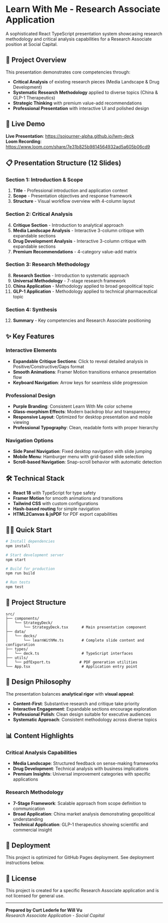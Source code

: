 # Learn With Me - Research Associate Application

A sophisticated React TypeScript presentation system showcasing research methodology and critical analysis capabilities for a Research Associate position at Social Capital.

## 🎯 Project Overview

This presentation demonstrates core competencies through:
- **Critical Analysis** of existing research pieces (Media Landscape & Drug Development)
- **Systematic Research Methodology** applied to diverse topics (China & GLP-1 Therapeutics)
- **Strategic Thinking** with premium value-add recommendations
- **Professional Presentation** with interactive UI and polished design

## 🚀 Live Demo

**Live Presentation**: https://sojourner-alpha.github.io/lwm-deck  
**Loom Recording**: https://www.loom.com/share/7e31b825b9814564932ad5a605b06cd9

## 📋 Presentation Structure (12 Slides)

### Section 1: Introduction & Scope
1. **Title** - Professional introduction and application context
2. **Scope** - Presentation objectives and response framework  
3. **Structure** - Visual workflow overview with 4-column layout

### Section 2: Critical Analysis
4. **Critique Section** - Introduction to analytical approach
5. **Media Landscape Analysis** - Interactive 3-column critique with expandable sections
6. **Drug Development Analysis** - Interactive 3-column critique with expandable sections
7. **Premium Recommendations** - 4-category value-add matrix

### Section 3: Research Methodology
8. **Research Section** - Introduction to systematic approach
9. **Universal Methodology** - 7-stage research framework
10. **China Application** - Methodology applied to broad geopolitical topic
11. **GLP-1 Application** - Methodology applied to technical pharmaceutical topic

### Section 4: Synthesis
12. **Summary** - Key competencies and Research Associate positioning

## ✨ Key Features

### Interactive Elements
- **Expandable Critique Sections**: Click to reveal detailed analysis in Positive/Constructive/Gaps format
- **Smooth Animations**: Framer Motion transitions enhance presentation flow
- **Keyboard Navigation**: Arrow keys for seamless slide progression

### Professional Design
- **Purple Branding**: Consistent Learn With Me color scheme
- **Glass-morphism Effects**: Modern backdrop blur and transparency
- **Responsive Layout**: Optimized for desktop presentation and mobile viewing
- **Professional Typography**: Clean, readable fonts with proper hierarchy

### Navigation Options
- **Side Panel Navigation**: Fixed desktop navigation with slide jumping
- **Mobile Menu**: Hamburger menu with grid-based slide selection  
- **Scroll-based Navigation**: Snap-scroll behavior with automatic detection

## 🛠 Technical Stack

- **React 18** with TypeScript for type safety
- **Framer Motion** for smooth animations and transitions
- **Tailwind CSS** with custom configurations
- **Hash-based routing** for simple navigation
- **HTML2Canvas & jsPDF** for PDF export capabilities

## 🏃‍♂️ Quick Start

```bash
# Install dependencies
npm install

# Start development server
npm start

# Build for production
npm run build

# Run tests
npm test
```

## 📁 Project Structure

```
src/
├── components/
│   └── StrategyDeck/
│       └── StrategyDeck.tsx      # Main presentation component
├── data/
│   └── decks/
│       └── learnWithMe.ts        # Complete slide content and configuration
├── types/
│   └── deck.ts                   # TypeScript interfaces
├── utils/
│   └── pdfExport.ts             # PDF generation utilities
└── App.tsx                       # Application entry point
```

## 🎨 Design Philosophy

The presentation balances **analytical rigor** with **visual appeal**:

- **Content-First**: Substantive research and critique take priority
- **Interactive Engagement**: Expandable sections encourage exploration
- **Professional Polish**: Clean design suitable for executive audiences
- **Systematic Approach**: Consistent methodology across diverse topics

## 📊 Content Highlights

### Critical Analysis Capabilities
- **Media Landscape**: Structured feedback on sense-making frameworks
- **Drug Development**: Technical analysis with business implications
- **Premium Insights**: Universal improvement categories with specific applications

### Research Methodology
- **7-Stage Framework**: Scalable approach from scope definition to communication
- **Broad Application**: China market analysis demonstrating geopolitical understanding
- **Technical Application**: GLP-1 therapeutics showing scientific and commercial insight

## 🚀 Deployment

This project is optimized for GitHub Pages deployment. See deployment instructions below.

## 📝 License

This project is created for a specific Research Associate application and is not licensed for general use.

---

**Prepared by Curt Lederle for Will Vu**  
*Research Associate Application - Social Capital*